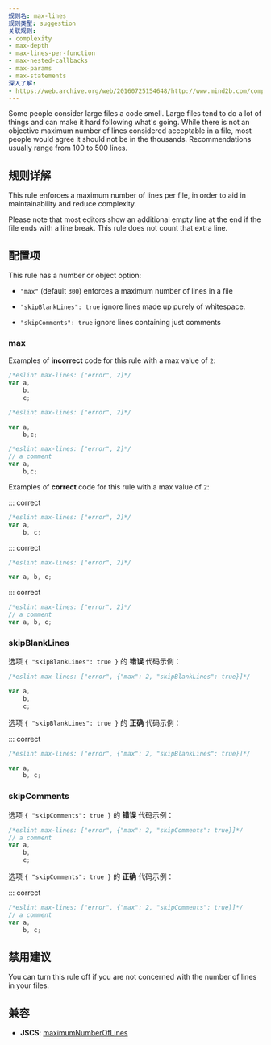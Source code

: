 ```yaml
---
规则名: max-lines
规则类型: suggestion
关联规则:
- complexity
- max-depth
- max-lines-per-function
- max-nested-callbacks
- max-params
- max-statements
深入了解:
- https://web.archive.org/web/20160725154648/http://www.mind2b.com/component/content/article/24-software-module-size-and-file-size
---
```



Some people consider large files a code smell. Large files tend to do a lot of things and can make it hard following what's going. While there is not an objective maximum number of lines considered acceptable in a file, most people would agree it should not be in the thousands. Recommendations usually range from 100 to 500 lines.

## 规则详解

This rule enforces a maximum number of lines per file, in order to aid in maintainability and reduce complexity.

Please note that most editors show an additional empty line at the end if the file ends with a line break. This rule does not count that extra line.

## 配置项

This rule has a number or object option:

* `"max"` (default `300`) enforces a maximum number of lines in a file

* `"skipBlankLines": true` ignore lines made up purely of whitespace.

* `"skipComments": true` ignore lines containing just comments

### max

Examples of **incorrect** code for this rule with a max value of `2`:



```js
/*eslint max-lines: ["error", 2]*/
var a,
    b,
    c;
```



```js
/*eslint max-lines: ["error", 2]*/

var a,
    b,c;
```



```js
/*eslint max-lines: ["error", 2]*/
// a comment
var a,
    b,c;
```

Examples of **correct** code for this rule with a max value of `2`:

::: correct

```js
/*eslint max-lines: ["error", 2]*/
var a,
    b, c;
```

::: correct

```js
/*eslint max-lines: ["error", 2]*/

var a, b, c;
```

::: correct

```js
/*eslint max-lines: ["error", 2]*/
// a comment
var a, b, c;
```

### skipBlankLines

选项 `{ "skipBlankLines": true }` 的 **错误** 代码示例：



```js
/*eslint max-lines: ["error", {"max": 2, "skipBlankLines": true}]*/

var a,
    b,
    c;
```

选项 `{ "skipBlankLines": true }` 的 **正确** 代码示例：

::: correct

```js
/*eslint max-lines: ["error", {"max": 2, "skipBlankLines": true}]*/

var a,
    b, c;
```

### skipComments

选项 `{ "skipComments": true }` 的 **错误** 代码示例：



```js
/*eslint max-lines: ["error", {"max": 2, "skipComments": true}]*/
// a comment
var a,
    b,
    c;
```

选项 `{ "skipComments": true }` 的 **正确** 代码示例：

::: correct

```js
/*eslint max-lines: ["error", {"max": 2, "skipComments": true}]*/
// a comment
var a,
    b, c;
```

## 禁用建议

You can turn this rule off if you are not concerned with the number of lines in your files.

## 兼容

* **JSCS**: [maximumNumberOfLines](https://jscs-dev.github.io/rule/maximumNumberOfLines)
